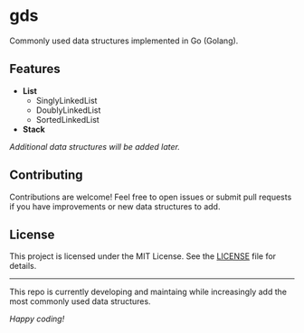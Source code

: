 # gds

Commonly used data structures implemented in Go (Golang).

## Features

- **List**
    - SinglyLinkedList
    - DoublyLinkedList
    - SortedLinkedList
- **Stack**

*Additional data structures will be added later.*

## Contributing

Contributions are welcome! Feel free to open issues or submit pull requests if you have improvements or new data structures to add.

## License

This project is licensed under the MIT License. See the [LICENSE](LICENSE) file for details.

---

This repo is currently developing and maintaing while increasingly add the most commonly used data structures.

*Happy coding!*